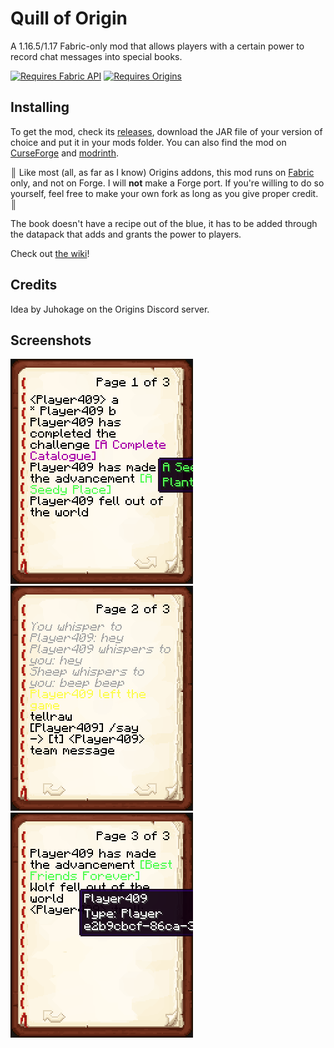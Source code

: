 # Quill of Origin

A 1.16.5/1.17 Fabric-only mod that allows players with a certain power to record chat messages into special books.

<a href="https://www.curseforge.com/minecraft/mc-mods/fabric-api"><img src="https://i.imgur.com/HabVZJR.png" alt="Requires Fabric API" width="180" height="60" /></a>
<a href="https://www.curseforge.com/minecraft/mc-mods/origins"><img src="https://media.discordapp.net/attachments/817078792463187988/831319512464490496/origins_badge.png" alt="Requires Origins" width="180" height="60" /></a>

## Installing

To get the mod, check its [releases](https://github.com/Alluysl/quill-of-origins/releases), download the JAR file of your version of choice and put it in your mods folder. You can also find the mod on [CurseForge](https://www.curseforge.com/minecraft/mc-mods/quill-of-origin) and [modrinth](https://modrinth.com/mod/quill-of-origin).

**║** Like most (all, as far as I know) Origins addons, this mod runs on [Fabric](https://fabricmc.net/) only, and not on Forge. I will **not** make a Forge port. If you're willing to do so yourself, feel free to make your own fork as long as you give proper credit. **║**

The book doesn't have a recipe out of the blue, it has to be added through the datapack that adds and grants the power to players.

Check out [the wiki](https://github.com/Alluysl/quill-of-origin/wiki)!

## Credits

Idea by Juhokage on the Origins Discord server.

## Screenshots

![Demonstration of a regular chat message, a /me message, and two advancement messages being logged, with a tooltip](img/demo0.png)
![Showcase of /tell and /tm messages as well as a disconnection message](img/demo1.png)
![Example of pet death messages and entity tooltips](img/demo2.png)
